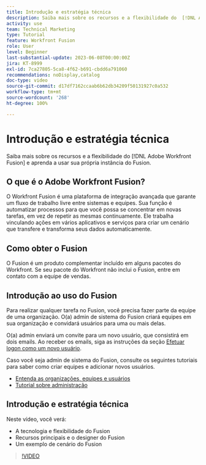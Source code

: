 ```yaml
---
title: Introdução e estratégia técnica
description: Saiba mais sobre os recursos e a flexibilidade do  [!DNL Adobe Workfront Fusion] e aprenda a usar sua própria instância do Fusion.
activity: use
team: Technical Marketing
type: Tutorial
feature: Workfront Fusion
role: User
level: Beginner
last-substantial-update: 2023-06-08T00:00:00Z
jira: KT-8999
exl-id: 7ca27805-5ca8-4f62-b691-cbdd6a791060
recommendations: noDisplay,catalog
doc-type: video
source-git-commit: d17df7162ccaab6b62db34209f50131927c0a532
workflow-type: tm+mt
source-wordcount: '268'
ht-degree: 100%

---
```


# Introdução e estratégia técnica

Saiba mais sobre os recursos e a flexibilidade do [!DNL Adobe Workfront Fusion] e aprenda a usar sua própria instância do Fusion.

## O que é o Adobe Workfront Fusion?

O Workfront Fusion é uma plataforma de integração avançada que garante um fluxo de trabalho livre entre sistemas e equipes. Sua função é automatizar processos para que você possa se concentrar em novas tarefas, em vez de repetir as mesmas continuamente. Ele trabalha vinculando ações em vários aplicativos e serviços para criar um cenário que transfere e transforma seus dados automaticamente.

## Como obter o Fusion

O Fusion é um produto complementar incluído em alguns pacotes do Workfront. Se seu pacote do Workfront não inclui o Fusion, entre em contato com a equipe de vendas.

## Introdução ao uso do Fusion

Para realizar qualquer tarefa no Fusion, você precisa fazer parte da equipe de uma organização. O(a) admin de sistema do Fusion criará equipes em sua organização e convidará usuários para uma ou mais delas.

O(a) admin enviará um convite para um novo usuário, que consistirá em dois emails. Ao receber os emails, siga as instruções da seção [Efetuar logon como um novo usuário](https://experienceleague.adobe.com/docs/workfront-learn/tutorials-workfront/fusion/welcome-to-workfront-fusion/log-in-as-a-new-user.html?lang=pt-BR).

Caso você seja admin de sistema do Fusion, consulte os seguintes tutoriais para saber como criar equipes e adicionar novos usuários.

* [Entenda as organizações, equipes e usuários](https://experienceleague.adobe.com/docs/workfront-learn/tutorials-workfront/fusion/workfront-fusion-administration/understand-organizations-teams-and-users.html?lang=pt-BR)
* [Tutorial sobre administração](https://experienceleague.adobe.com/docs/workfront-learn/tutorials-workfront/fusion/workfront-fusion-administration/administration-walkthrough.html?lang=pt-BR)

## Introdução e estratégia técnica

Neste vídeo, você verá:

* A tecnologia e flexibilidade do Fusion
* Recursos principais e o designer do Fusion
* Um exemplo de cenário do Fusion

>[!VIDEO](https://video.tv.adobe.com/v/335259/?quality=12&learn=on&enablevpops)
